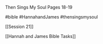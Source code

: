 Then Sings My Soul
Pages 18-19

#bible #HannahandJames #thensingsmysoul 


[[Session 21]]

[[Hannah and James Bible Tasks]]


